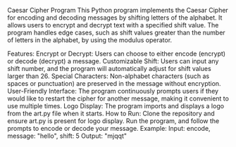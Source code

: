 Caesar Cipher Program
This Python program implements the Caesar Cipher for encoding and decoding messages by shifting letters of the alphabet. It allows users to encrypt and decrypt text with a specified shift value. The program handles edge cases, such as shift values greater than the number of letters in the alphabet, by using the modulus operator.

Features:
Encrypt or Decrypt: Users can choose to either encode (encrypt) or decode (decrypt) a message.
Customizable Shift: Users can input any shift number, and the program will automatically adjust for shift values larger than 26.
Special Characters: Non-alphabet characters (such as spaces or punctuation) are preserved in the message without encryption.
User-Friendly Interface: The program continuously prompts users if they would like to restart the cipher for another message, making it convenient to use multiple times.
Logo Display: The program imports and displays a logo from the art.py file when it starts.
How to Run:
Clone the repository and ensure art.py is present for logo display.
Run the program, and follow the prompts to encode or decode your message.
Example:
Input: encode, message: "hello", shift: 5
Output: "mjqqt"
